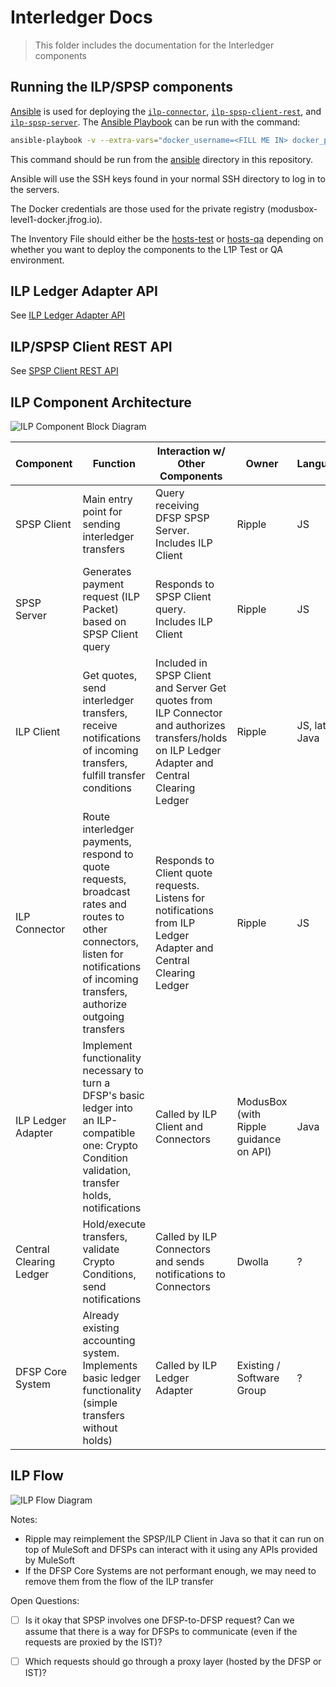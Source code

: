 # Interledger Docs
> This folder includes the documentation for the Interledger components

## Running the ILP/SPSP components

[Ansible](https://docs.ansible.com/ansible/playbooks.html) is used for deploying the [`ilp-connector`](https://github.com/interledgerjs/ilp-connector), [`ilp-spsp-client-rest`](https://github.com/LevelOneProject/ilp-spsp-client-rest), and [`ilp-spsp-server`](https://github.com/LevelOneProject/ilp-spsp-server). The [Ansible Playbook](./ansible/ansible.yml) can be run with the command:

```sh
ansible-playbook -v --extra-vars="docker_username=<FILL ME IN> docker_password=<FILL ME IN> docker_email=<FILL ME IN>" --inventory-file=hosts-test ansible.yml
```

This command should be run from the [ansible](./ansible) directory in this repository.

Ansible will use the SSH keys found in your normal SSH directory to log in to the servers.

The Docker credentials are those used for the private registry (modusbox-level1-docker.jfrog.io).

The Inventory File should either be the [hosts-test](./ansible/hosts-test) or [hosts-qa](./ansible/hosts-qa) depending on whether you want to deploy the components to the L1P Test or QA environment.

## ILP Ledger Adapter API

See [ILP Ledger Adapter API](./ledger-adapter.md)

## ILP/SPSP Client REST API

See [SPSP Client REST API](https://github.com/LevelOneProject/ilp-spsp-client-rest)

## ILP Component Architecture

![ILP Component Block Diagram](./block-diagram.png)

| Component | Function | Interaction w/ Other Components | Owner | Language(s)
|---|---|---|---|---|
| SPSP Client | Main entry point for sending interledger transfers | Query receiving DFSP SPSP Server. Includes ILP Client | Ripple | JS |
| SPSP Server | Generates payment request (ILP Packet) based on SPSP Client query | Responds to SPSP Client query. Includes ILP Client | Ripple | JS |
| ILP Client | Get quotes, send interledger transfers, receive notifications of incoming transfers, fulfill transfer conditions | Included in SPSP Client and Server Get quotes from ILP Connector and authorizes transfers/holds on ILP Ledger Adapter and Central Clearing Ledger | Ripple | JS, later Java |
| ILP Connector | Route interledger payments, respond to quote requests, broadcast rates and routes to other connectors, listen for notifications of incoming transfers, authorize outgoing transfers | Responds to Client quote requests. Listens for notifications from ILP Ledger Adapter and Central Clearing Ledger | Ripple | JS |
| ILP Ledger Adapter | Implement functionality necessary to turn a DFSP's basic ledger into an ILP-compatible one: Crypto Condition validation, transfer holds, notifications | Called by ILP Client and Connectors | ModusBox (with Ripple guidance on API) | Java |
| Central Clearing Ledger | Hold/execute transfers, validate Crypto Conditions, send notifications | Called by ILP Connectors and sends notifications to Connectors | Dwolla | ? |
| DFSP Core System | Already existing accounting system. Implements basic ledger functionality (simple transfers without holds) | Called by ILP Ledger Adapter | Existing / Software Group | ? |

## ILP Flow

![ILP Flow Diagram](./flow-diagram.png)

Notes:
* Ripple may reimplement the SPSP/ILP Client in Java so that it can run on top of MuleSoft and DFSPs can interact with it using any APIs provided by MuleSoft
* If the DFSP Core Systems are not performant enough, we may need to remove them from the flow of the ILP transfer

Open Questions:

- [ ] Is it okay that SPSP involves one DFSP-to-DFSP request? Can we assume that there is a way for DFSPs to communicate (even if the requests are proxied by the IST)?
- [ ] Which requests should go through a proxy layer (hosted by the DFSP or IST)?

